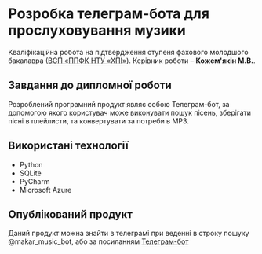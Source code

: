 # Розробка телеграм-бота для прослуховування музики
Кваліфікаційна робота на підтвердження ступеня фахового молодшого
бакалавра ([ВСП «ППФК НТУ «ХПІ»](http://polytechnic.poltava.ua)). Керівник
роботи – **Кожем'якін М.В.**.
## Завдання до дипломної роботи
Розроблений програмний продукт являє собою Телеграм-бот, за допомогою якого користувач може виконувати пошук пісень, зберігати пісні в плейлисти, та конвертувати за потреби в MP3. 
## Використані технології
* Python
* SQLite
* PyCharm
* Microsoft Azure
## Опублікований продукт
Даний продукт можна знайти в телеграмі при веденні в строку пошуку @makar_music_bot, або за посиланням
[Телеграм-бот](https://t.me/makar_music_bot)
